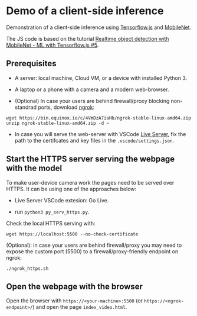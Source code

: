 # Demo of a client-side inference

Demonstration of a client-side inference using [Tensorflow.js](https://www.tensorflow.org/js) and [MobileNet](https://github.com/tensorflow/tfjs-examples/tree/master/mobilenet).

The JS code is based on the tutorial [Realtime object detection with MobileNet - ML with Tensorflow.js #5](https://www.youtube.com/watch?v=QUmuxu6pJD0).

## Prerequisites

- A server: local machine, Cloud VM, or a device with installed Python 3.

- A laptop or a phone with a camera and a modern web-browser.

- (Optional) In case your users are behind firewall/proxy blocking non-standrad ports, download [ngrok](https://ngrok.com/): 

```
wget https://bin.equinox.io/c/4VmDzA7iaHb/ngrok-stable-linux-amd64.zip
unzip ngrok-stable-linux-amd64.zip -d ~
```

- In case you will serve the web-server with VSCode [Live Server](https://marketplace.visualstudio.com/items?itemName=ritwickdey.LiveServer), fix the path to the certifcates and key files in the `.vscode/settings.json`.

## Start the HTTPS server serving the webpage with the model 

To make user-device camera work the pages need to be served over HTTPS. It can be using one of the approaches below:

- Live Server VSCode extesion: Go Live.

- run `python3 py_serv_https.py`.

Check the local HTTPS serving with:

`wget https://localhost:5500 --no-check-certificate`

(Optional): in case your users are behind firewall/proxy you may need to expose the custom port (5500) to a firewall/proxy-friendly endpoint on ngrok:

`./ngrok_https.sh`

## Open the webpage with the browser

Open the browser with `https://<your-machine>:5500` (or `https://<ngrok-endpoint>/`) and open the page `index_video.html`.
